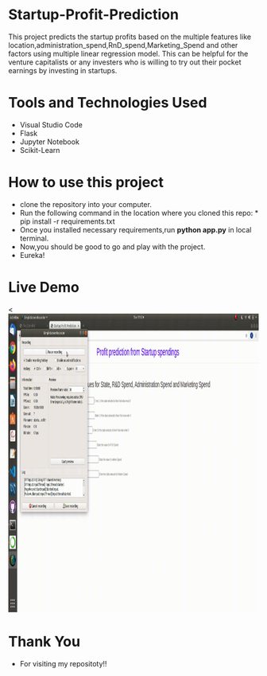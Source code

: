 # Startup-Profit-Prediction
This project predicts the startup profits based on the multiple features like location,administration_spend,RnD_spend,Marketing_Spend and other factors using multiple linear regression model.
This can be helpful for the venture capitalists or any investers who is willing to try out their pocket earnings by investing in startups.

# Tools and Technologies Used
* Visual Studio Code
* Flask
* Jupyter Notebook
* Scikit-Learn

# How to use this project
 * clone the repository into your computer.
 * Run the following command in the location where you cloned this repo: * pip install -r requirements.txt
 * Once you installed necessary requirements,run **python app.py** in local terminal.
 * Now,you should be good to go and play with the project.
 * Eureka!


# Live Demo
<<img src="https://github.com/kuluruvineeth/Startup-Profit-Prediction/blob/main/ezgif.com-gif-maker.gif" width="1000" height="600">

# Thank You
* For visiting my repositoty!!
